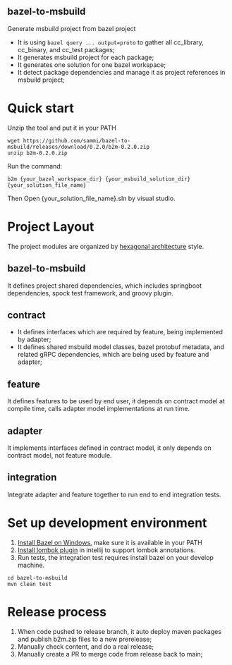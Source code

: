 bazel-to-msbuild
----------------

Generate msbuild project from bazel project

* It is using ```bazel query ... output=proto``` to gather all cc_library, cc_binary, and cc_test packages;
* It generates msbuild project for each package;
* It generates one solution for one bazel workspace;
* It detect package dependencies and manage it as project references in msbuild project;

# Quick start

Unzip the tool and put it in your PATH
```
wget https://github.com/sammi/bazel-to-msbuild/releases/download/0.2.0/b2m-0.2.0.zip
unzip b2m-0.2.0.zip
```

Run the command:

```
b2m {your_bazel_workspace_dir} {your_msbuild_solution_dir} {your_solution_file_name}
```

Then Open {your_solution_file_name}.sln by visual studio.

# Project Layout

The project modules are organized
by [hexagonal architecture](https://en.wikipedia.org/wiki/Hexagonal_architecture_(software)) style.

## bazel-to-msbuild

It defines project shared dependencies, which includes springboot dependencies, spock test framework, and groovy plugin.

## contract

* It defines interfaces which are required by feature, being implemented by adapter;
* It defines shared msbuild model classes, bazel protobuf metadata, and related gRPC dependencies, which are being used
  by feature and adapter;

## feature

It defines features to be used by end user, it depends on contract model at compile time, calls adapter model
implementations at run time.

## adapter

It implements interfaces defined in contract model, it only depends on contract model, not feature module.

## integration

Integrate adapter and feature together to run end to end integration tests.

# Set up development environment

1. [Install Bazel on Windows](https://docs.bazel.build/versions/master/install-windows.html), make sure it is available
   in your PATH
2. [Install lombok plugin](https://stackoverflow.com/questions/41161076/adding-lombok-plugin-to-intellij-project ) in
   intellij to support lombok annotations.
3. Run tests, the integration test requires install bazel on your develop machine.
```
cd bazel-to-msbuild
mvn clean test
```

# Release process
1. When code pushed to release branch, it auto deploy maven packages and publish b2m.zip files to a new prerelease;
2. Manually check content, and do a real release;
3. Manually create a PR to merge code from release back to main;

  